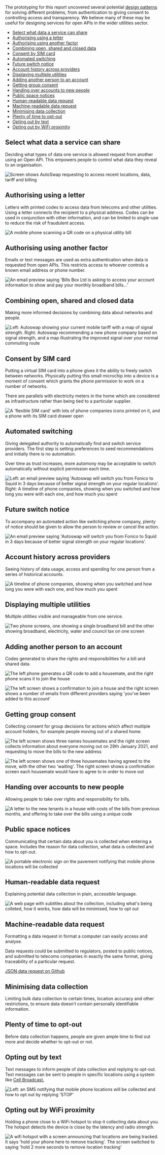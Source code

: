 The prototyping for this report uncovered several potential [design patterns](https://catalogue.projectsbyif.com) for solving different problems, from authentication to giving consent to controlling access and transparency. We believe many of these may be useful for designing services for open APIs in the wider utilities sector.

* [Select what data a service can share](#selectwhatdataaservicecanshare)
* [Authorising using a letter](#authorisingusingaletter)
* [Authorising using another factor](#authorisingusinganotherfactor)
* [Combining open, shared and closed data](#combiningopensharedandcloseddata)
* [Consent by SIM card](#consentbysimcard)
* [Automated switching](#automatedswitching)
* [Future switch notice](#futureswitchnotice)
* [Account history across providers](#accounthistoryacrossproviders)
* [Displaying multiple utilities](#displayingmultipleutilities)
* [Adding another person to an account](#addinganotherpersontoanaccount)
* [Getting group consent](#gettinggroupconsent)
* [Handing over accounts to new people](#handingoveraccountstonewpeople)
* [Public space notices](#publicspacenotices)
* [Human-readable data request](#humanreadabledatarequest)
* [Machine-readable data request](#machinereadabledatarequest)
* [Minimising data collection](#minimisingdatacollection)
* [Plenty of time to opt-out](#plentyoftimetooptout)
* [Opting out by text](#optingoutbytext)
* [Opting out by WiFi proximity](#optingoutbywifiproximity) 

## Select what data a service can share

Deciding what types of data one service is allowed request from another using an Open API. This empowers people to control what data they reveal to an organisation.

![Screen shows AutoSwap requesting to access recent locations, data, tariff and billing](http://s3-eu-west-1.amazonaws.com/projectsbyif.com/longform/openapis.projectsbyif.com/Pattern_select_what_data_a_service-can_share.jpg)

## Authorising using a letter

Letters with printed codes to access data from telecoms and other utilities. Using a letter connects the recipient to a physical address. Codes can be used in conjunction with other information, and can be limited to single-use to reduce the risk of fraudulent access.

![A mobile phone scanning a QR code on a physical utility bill](http://s3-eu-west-1.amazonaws.com/projectsbyif.com/longform/openapis.projectsbyif.com/BillsBox-scan-letter_v1.jpg)

## Authorising using another factor

Emails or text messages are used as extra authentication when data is requested from open APIs. This restricts access to whoever controls a known email address or phone number.

![An email preview saying 'Bills Box Ltd is asking to access your account information to show and pay your monthly broadband bills...'](http://s3-eu-west-1.amazonaws.com/projectsbyif.com/longform/openapis.projectsbyif.com/BillsBox_screen-8_v1.jpg)

## Combining open, shared and closed data

Making more informed decisions by combining data about networks and people.

![Left: Autoswap showing your current mobile tariff with a map of signal strength. Right: Autoswap recommending a new phone company based on signal strength, and a map illustrating the improved signal over your normal commuting route](http://s3-eu-west-1.amazonaws.com/projectsbyif.com/longform/openapis.projectsbyif.com/AutoSwap_screen-67_v2.jpg)

## Consent by SIM card

Putting a virtual SIM card into a phone gives it the ability to freely switch between networks. Physically putting this small microchip into a device is a moment of consent which grants the phone permission to work on a number of networks.

There are parallels with electricity meters in the home which are considered as infrastructure rather than being tied to a particular supplier.

![A 'flexible SIM card' with lots of phone companies icons printed on it, and a phone with its SIM card drawer open](http://s3-eu-west-1.amazonaws.com/projectsbyif.com/longform/openapis.projectsbyif.com/Flexible-SIM-card_v1.jpg)

## Automated switching

Giving delegated authority to automatically find and switch service providers. The first step is setting preferences to seed recommendations and initially there is no automation.

Over time as trust increases, more automony may be acceptable to switch automatically without explicit permission each time. 

![Left: an email preview saying 'Autoswap will switch you from Fonico to Squid in 3 days because of better signal strength on your regular locations'. Right: A timeline of phone companies, showing when you switched and how long you were with each one, and how much you spent](http://s3-eu-west-1.amazonaws.com/projectsbyif.com/longform/openapis.projectsbyif.com/AutoSwap_screen-89_v2.jpg)

## Future switch notice

To accompany an automated action like switching phone company, plenty of notice should be given to allow the person to review or cancel the action.

![An email preview saying 'Autoswap will switch you from Fonico to Squid in 3 days because of better signal strength on your regular locations'.](http://s3-eu-west-1.amazonaws.com/projectsbyif.com/longform/openapis.projectsbyif.com/Pattern_future_switch_notice.jpg)

## Account history across providers

Seeing history of data usage, access and spending for one person from a series of historical accounts.

![A timeline of phone companies, showing when you switched and how long you were with each one, and how much you spent](http://s3-eu-west-1.amazonaws.com/projectsbyif.com/longform/openapis.projectsbyif.com/Pattern_account_history_across_providers.jpg)

## Displaying multiple utilities

Multiple utilities visible and manageable from one service.  

![Two phone screens, one showing a single broadband bill and the other showing broadband, electricity, water and council tax on one screen](http://s3-eu-west-1.amazonaws.com/projectsbyif.com/longform/openapis.projectsbyif.com/BillsBox_screen-23_v1.jpg)

## Adding another person to an account

Codes generated to share the rights and responsibilities for a bill and shared data. 

![The left phone generates a QR code to add a housemate, and the right phone scans it to join the house](http://s3-eu-west-1.amazonaws.com/projectsbyif.com/longform/openapis.projectsbyif.com/BillsBox_screen-45_v1.jpg)

![The left screen shows a confirmation to join a house and the right screen shows a number of emails from different providers saying 'you've been added to this account'](http://s3-eu-west-1.amazonaws.com/projectsbyif.com/longform/openapis.projectsbyif.com/BillsBox_screen-67_v1.jpg)

## Getting group consent

Collecting consent for group decisions for actions which affect multiple account holders, for example people moving out of a shared home.

![The left screen shows three names housemates and the right screen collects information about everyone moving out on 29th January 2021, and requesting to move the bills to the new address](http://s3-eu-west-1.amazonaws.com/projectsbyif.com/longform/openapis.projectsbyif.com/BillsBox_screen-910_v1.jpg)

![The left screen shows one of three housemates having agreed to the move, with the other two 'waiting'. The right screen shows a confirmation screen each housemate would have to agree to in order to move out](http://s3-eu-west-1.amazonaws.com/projectsbyif.com/longform/openapis.projectsbyif.com/BillsBox_screen-1112_v1.jpg)

## Handing over accounts to new people

Allowing people to take over rights and responsibility for bills. 

![A letter to the new tenants in a house with costs of the bills from previous months, and offering to take over the bills using a unique code](http://s3-eu-west-1.amazonaws.com/projectsbyif.com/longform/openapis.projectsbyif.com/BillsBox-setup-bills-letter_v1.jpg)


## Public space notices

Communicating that certain data about you is collected when entering a space. Includes the reason for data collection, what data is collected and how to opt-out.

![A portable electronic sign on the pavement notifying that mobile phone locations will be collected](http://s3-eu-west-1.amazonaws.com/projectsbyif.com/longform/openapis.projectsbyif.com/variable-message-signs_v2.gif)

## Human-readable data request

Explaining potential data collection in plain, accessible language. 

![A web page with subtitles about the collection, including what's being colleted, how it works, how data will be minimised, how to opt out](http://s3-eu-west-1.amazonaws.com/projectsbyif.com/longform/openapis.projectsbyif.com/Pattern_human-readable_data_request.jpg)

## Machine-readable data request

Formatting a data request in format a computer can easily access and analyse.  

Data requests could be submitted to regulators, posted to public notices, and submitted to telecoms companies in exactly the same format, giving traceability of a particular request.

[JSON data request on Github](https://gist.githubusercontent.com/paulfurley/21ac195a66803588a27870f634dfef02/raw/428a6aebd1f5879275ad4225ce09a294bc821212/collection_request.json)

## Minimising data collection

Limiting bulk data collection to certain times, location accuracy and other restrictions, to ensure data doesn't contain personally identifiable information. 

## Plenty of time to opt-out

Before data collection happens, people are given ample time to find out more and decide whether to opt-out or not. 

## Opting out by text

Text messages to inform people of data collection and replying to opt-out. Text messages can be sent to people in specific locations using a system like [Cell Broadcast.](https://en.wikipedia.org/wiki/Cell_Broadcast)


![Left: an SMS notifying that mobile phone locations will be collected and how to opt out by replying 'STOP'](http://s3-eu-west-1.amazonaws.com/projectsbyif.com/longform/openapis.projectsbyif.com/Pattern_opting_out_by_text.jpg)

## Opting out by WiFi proximity 

Holding a phone close to a WiFi hotspot to stop it collecting data about you. The hotspot detects the device is close by the latency and radio strength. 

![A wifi hotspot with a screen announcing that locations are being tracked. It says 'hold your phone here to remove tracking'. The screen switched to saying 'hold 2 more seconds to remove location tracking'](http://s3-eu-west-1.amazonaws.com/projectsbyif.com/longform/openapis.projectsbyif.com/bus-stop-ad_v1.gif)



